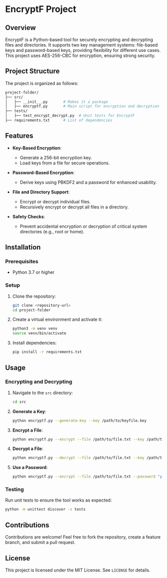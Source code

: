 # EncryptF Project

## Overview

EncryptF is a Python-based tool for securely encrypting and decrypting files and directories. It supports two key management systems: file-based keys and password-based keys, providing flexibility for different use cases. This project uses AES-256-CBC for encryption, ensuring strong security.

## Project Structure

The project is organized as follows:

```bash
project-folder/
├── src/
│   ├── __init__.py       # Makes it a package
│   ├── encryptf.py       # Main script for encryption and decryption
├── tests/
│   ├── test_encrypt_decrypt.py  # Unit tests for EncryptF
├── requirements.txt      # List of dependencies
```

## Features

- **Key-Based Encryption**:
  - Generate a 256-bit encryption key.
  - Load keys from a file for secure operations.

- **Password-Based Encryption**:
  - Derive keys using PBKDF2 and a password for enhanced usability.

- **File and Directory Support**:
  - Encrypt or decrypt individual files.
  - Recursively encrypt or decrypt all files in a directory.

- **Safety Checks**:
  - Prevent accidental encryption or decryption of critical system directories (e.g., root or home).

## Installation

### Prerequisites

- Python 3.7 or higher

### Setup

1. Clone the repository:

   ```bash
   git clone <repository-url>
   cd project-folder
   ```

2. Create a virtual environment and activate it:

   ```bash
   python3 -m venv venv
   source venv/bin/activate
   ```

3. Install dependencies:

   ```bash
   pip install -r requirements.txt
   ```

## Usage

### Encrypting and Decrypting

1. Navigate to the `src` directory:

   ```bash
   cd src
   ```

2. **Generate a Key**:

   ```bash
   python encryptf.py --generate-key --key /path/to/keyfile.key
   ```

3. **Encrypt a File**:

   ```bash
   python encryptf.py --encrypt --file /path/to/file.txt --key /path/to/keyfile.key
   ```

4. **Decrypt a File**:

   ```bash
   python encryptf.py --decrypt --file /path/to/file.txt --key /path/to/keyfile.key
   ```

5. **Use a Password**:

   ```bash
   python encryptf.py --encrypt --file /path/to/file.txt --password "yourpassword"
   ```

### Testing

Run unit tests to ensure the tool works as expected:

```bash
python -m unittest discover -s tests
```

## Contributions

Contributions are welcome! Feel free to fork the repository, create a feature branch, and submit a pull request.

## License

This project is licensed under the MIT License. See `LICENSE` for details.
